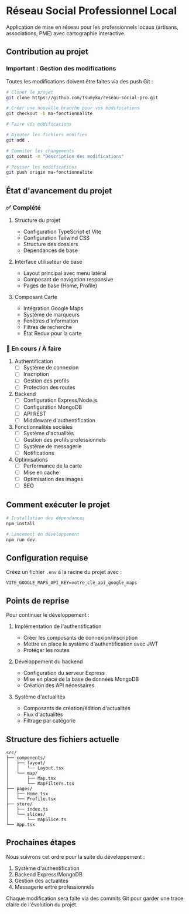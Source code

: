 # Réseau Social Professionnel Local

Application de mise en réseau pour les professionnels locaux (artisans, associations, PME) avec cartographie interactive.

## Contribution au projet

### Important : Gestion des modifications

Toutes les modifications doivent être faites via des push Git :

```bash
# Cloner le projet
git clone https://github.com/Tsumyko/reseau-social-pro.git

# Créer une nouvelle branche pour vos modifications
git checkout -b ma-fonctionnalite

# Faire vos modifications

# Ajouter les fichiers modifiés
git add .

# Commiter les changements
git commit -m "Description des modifications"

# Pousser les modifications
git push origin ma-fonctionnalite
```

## État d'avancement du projet

### ✅ Complété
1. Structure du projet
   - Configuration TypeScript et Vite
   - Configuration Tailwind CSS
   - Structure des dossiers
   - Dépendances de base

2. Interface utilisateur de base
   - Layout principal avec menu latéral
   - Composant de navigation responsive
   - Pages de base (Home, Profile)

3. Composant Carte
   - Intégration Google Maps
   - Système de marqueurs
   - Fenêtres d'information
   - Filtres de recherche
   - État Redux pour la carte

### 🚧 En cours / À faire
1. Authentification
   - [ ] Système de connexion
   - [ ] Inscription
   - [ ] Gestion des profils
   - [ ] Protection des routes

2. Backend
   - [ ] Configuration Express/Node.js
   - [ ] Configuration MongoDB
   - [ ] API REST
   - [ ] Middleware d'authentification

3. Fonctionnalités sociales
   - [ ] Système d'actualités
   - [ ] Gestion des profils professionnels
   - [ ] Système de messagerie
   - [ ] Notifications

4. Optimisations
   - [ ] Performance de la carte
   - [ ] Mise en cache
   - [ ] Optimisation des images
   - [ ] SEO

## Comment exécuter le projet

```bash
# Installation des dépendances
npm install

# Lancement en développement
npm run dev
```

## Configuration requise

Créez un fichier `.env` à la racine du projet avec :
```env
VITE_GOOGLE_MAPS_API_KEY=votre_clé_api_google_maps
```

## Points de reprise

Pour continuer le développement :

1. Implémentation de l'authentification
   - Créer les composants de connexion/inscription
   - Mettre en place le système d'authentification avec JWT
   - Protéger les routes

2. Développement du backend
   - Configuration du serveur Express
   - Mise en place de la base de données MongoDB
   - Création des API nécessaires

3. Système d'actualités
   - Composants de création/édition d'actualités
   - Flux d'actualités
   - Filtrage par catégorie

## Structure des fichiers actuelle

```
src/
├── components/
│   ├── layout/
│   │   └── Layout.tsx
│   └── map/
│       ├── Map.tsx
│       └── MapFilters.tsx
├── pages/
│   ├── Home.tsx
│   └── Profile.tsx
├── store/
│   ├── index.ts
│   └── slices/
│       └── mapSlice.ts
└── App.tsx
```

## Prochaines étapes

Nous suivrons cet ordre pour la suite du développement :
1. Système d'authentification
2. Backend Express/MongoDB
3. Gestion des actualités
4. Messagerie entre professionnels

Chaque modification sera faite via des commits Git pour garder une trace claire de l'évolution du projet.